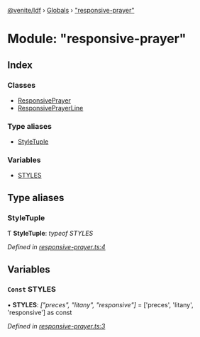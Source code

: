[@venite/ldf](../README.md) › [Globals](../globals.md) › ["responsive-prayer"](_responsive_prayer_.md)

# Module: "responsive-prayer"

## Index

### Classes

* [ResponsivePrayer](../classes/_responsive_prayer_.responsiveprayer.md)
* [ResponsivePrayerLine](../classes/_responsive_prayer_.responsiveprayerline.md)

### Type aliases

* [StyleTuple](_responsive_prayer_.md#styletuple)

### Variables

* [STYLES](_responsive_prayer_.md#const-styles)

## Type aliases

###  StyleTuple

Ƭ **StyleTuple**: *typeof STYLES*

*Defined in [responsive-prayer.ts:4](https://github.com/gbj/venite/blob/29f3fb1/ldf/src/responsive-prayer.ts#L4)*

## Variables

### `Const` STYLES

• **STYLES**: *["preces", "litany", "responsive"]* = ['preces', 'litany', 'responsive'] as const

*Defined in [responsive-prayer.ts:3](https://github.com/gbj/venite/blob/29f3fb1/ldf/src/responsive-prayer.ts#L3)*
